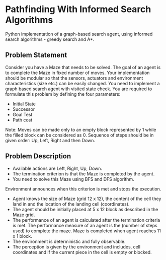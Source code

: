 # Pathfinding With Informed Search Algorithms
Python implementation of a graph-based search agent, using informed search algorithms - greedy search and A*.

## Problem Statement
Consider you have a Maze that needs to be solved. The goal of an agent is to complete the Maze in fixed number of moves. Your implementation should be modular so that the sensors, actuators and environment characteristics (size etc.) can be easily changed. You need to implement a graph based search agent with visited state check. You are required to formulate this problem by defining the four parameters:

- Initial State
- Successor
- Goal Test
- Path cost

Note: Moves can be made only to an empty block represented by 1 while the filled block can be considered as 0. Sequence of steps should be in given order: Up, Left, Right and then Down.

## Problem Description
- Available actions are Left, Right, Up, Down.
- The termination criterion is that the Maze is completed by the agent.
- You need to solve this Maze using BFS and DFS algorithm.

Environment announces when this criterion is met and stops the execution.

- Agent knows the size of Maze (grid 12 x 12), the content of the cell they land in and the location of the landing cell (coordinates).
- The agent should be initially placed at 5 x 12 block as described in the Maze grid.
- The performance of an agent is calculated after the termination criteria is met. The performance measure of an agent is the (number of steps used) to complete the maze. Maze is completed when agent reaches 11 x 1 block.
- The environment is deterministic and fully observable.
- The perception is given by the environment and includes, cell coordinates and if the current piece in the cell is empty or blocked.
